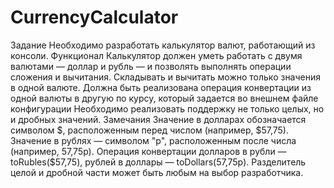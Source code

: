 # CurrencyCalculator
Задание
Необходимо разработать калькулятор валют, работающий из консоли.
Функционал
Калькулятор должен уметь работать с двумя валютами — доллар и рубль — и позволять выполнять операции сложения и вычитания.
Складывать и вычитать можно только значения в одной валюте.
Должна быть реализована операция конвертации из одной валюты в другую по курсу, который задается во внешнем файле конфигурации
Необходимо реализовать поддержку не только целых, но и дробных значений.
Замечания
Значение в долларах обозначается символом $, расположенным перед числом (например, $57,75).
Значение в рублях — символом "р", расположенным после числа (например, 57,75р).
Операция конвертации долларов в рубли — toRubles($57,75), рублей в доллары — toDollars(57,75р).
Разделитель целой и дробной части может быть любым на выбор разработчика.
